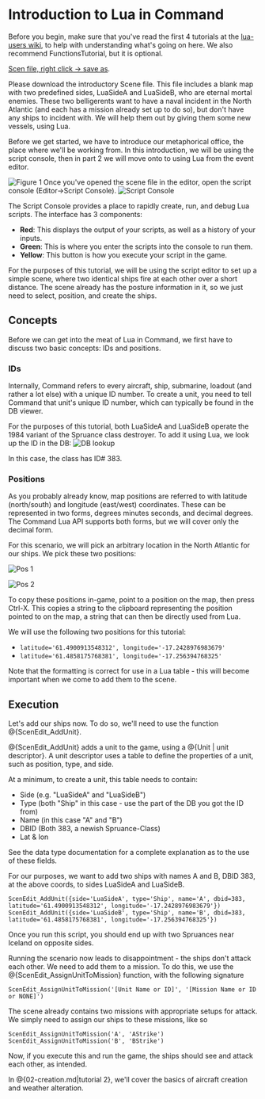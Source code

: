# Introduction to Lua in Command

Before you begin, make sure that you've read the first 4 tutorials at the [lua-users wiki](http://lua-users.org/wiki/TutorialDirectory), to help with understanding what's going on here. We also recommend FunctionsTutorial, but it is optional.

[Scen file, right click -> save as](https://github.com/BenChung/CommandLuaDocs/raw/master/LuaTutorial1.scen).

Please download the introductory Scene file. This file includes a blank map with two predefined sides, LuaSideA and LuaSideB, who are eternal mortal enemies. These two belligerents want to have a naval incident in the North Atlantic (and each has a mission already set up to do so), but don't have any ships to incident with. We will help them out by giving them some new vessels, using Lua.

Before we get started, we have to introduce our metaphorical office, the place where we'll be working from. In this introduction, we will be using the script console, then in part 2 we will move onto to using Lua from the event editor.

![Figure 1](http://i.imgur.com/waKVgdA.png)
Once you've opened the scene file in the editor, open the script console (Editor->Script Console).
![Script Console](http://i.imgur.com/qO9ql2H.png)

The Script Console provides a place to rapidly create, run, and debug Lua scripts. The interface has 3 components:

 * **Red**: This displays the output of your scripts, as well as a history of your inputs.
 * **Green**: This is where you enter the scripts into the console to run them.
 * **Yellow**: This button is how you execute your script in the game.

For the purposes of this tutorial, we will be using the script editor to set up a simple scene, where two identical ships fire at each other over a short distance. The scene already has the posture information in it, so we just need to select, position, and create the ships.

## Concepts
Before we can get into the meat of Lua in Command, we first have to discuss two basic concepts: IDs and positions.

### IDs
Internally, Command refers to every aircraft, ship, submarine, loadout (and rather a lot else) with a unique ID number. To create a unit, you need to tell Command that unit's unique ID number, which can typically be found in the DB viewer.

For the purposes of this tutorial, both LuaSideA and LuaSideB operate the 1984 variant of the Spruance class destroyer. To add it using Lua, we look up the ID in the DB:
![DB lookup](http://i.imgur.com/9svl63O.png)

In this case, the class has ID# 383.

### Positions
As you probably already know, map positions are referred to with latitude (north/south) and longitude (east/west) coordinates. These can be represented in two forms, degrees minutes seconds, and decimal degrees. The Command Lua API supports both forms, but we will cover only the decimal form.

For this scenario, we will pick an arbitrary location in the North Atlantic for our ships. We pick these two positions:

![Pos 1](http://i.imgur.com/kRGv31E.png)

![Pos 2](http://i.imgur.com/hkza1QX.png)

To copy these positions in-game, point to a position on the map, then press Ctrl-X. This copies a string to the clipboard representing the position pointed to on the map, a string that can then be directly used from Lua.

We will use the following two positions for this tutorial:

* `latitude='61.4900913548312', longitude='-17.2428976983679'`
* `latitude='61.4858175768381', longitude='-17.256394768325'`

Note that the formatting is correct for use in a Lua table - this will become important when we come to add them to the scene.
## Execution

Let's add our ships now. To do so, we'll need to use the function @{ScenEdit_AddUnit}.

@{ScenEdit_AddUnit} adds a unit to the game, using a @{Unit | unit descriptor}. A unit descriptor uses a table to define the properties of a unit, such as position, type, and side.

At a minimum, to create a unit, this table needs to contain:

* Side (e.g. "LuaSideA" and "LuaSideB")
* Type (both "Ship" in this case - use the part of the DB you got the ID from)
* Name (in this case "A" and "B")
* DBID (Both 383, a newish Spruance-Class)
* Lat & lon

See the data type documentation for a complete explanation as to the use of these fields.

For our purposes, we want to add two ships with names A and B, DBID 383, at the above coords, to sides LuaSideA and LuaSideB. 

    ScenEdit_AddUnit({side='LuaSideA', type='Ship', name='A', dbid=383, latitude='61.4900913548312', longitude='-17.2428976983679'})
    ScenEdit_AddUnit({side='LuaSideB', type='Ship', name='B', dbid=383, latitude='61.4858175768381', longitude='-17.256394768325'})

Once you run this script, you should end up with two Spruances near Iceland on opposite sides.

Running the scenario now leads to disappointment - the ships don't attack each other. We need to add them to a mission. To do this, we use the @{ScenEdit_AssignUnitToMission} function, with the following signature

    ScenEdit_AssignUnitToMission('[Unit Name or ID]', '[Mission Name or ID or NONE]')

The scene already contains two missions with appropriate setups for attack. We simply need to assign our ships to these missions, like so

    ScenEdit_AssignUnitToMission('A', 'AStrike')
    ScenEdit_AssignUnitToMission('B', 'BStrike')

Now, if you execute this and run the game, the ships should see and attack each other, as intended.

In @{02-creation.md|tutorial 2}, we'll cover the basics of aircraft creation and weather alteration.